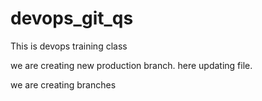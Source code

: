 # devops_git_qs
 This is devops training class


 we are creating new production branch.
  here updating file.

 we are creating branches

